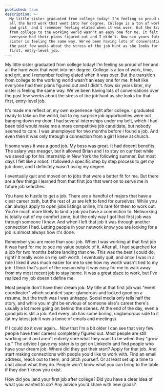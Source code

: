 ```yaml
---
published: true
description: >-
  My little sister graduated from college today! I'm feeling so proud of her and
  all the hard work that went into her degree. College is a ton of work, time,
  and grit, and I remember feeling elated when it was over. But the transition
  from college to the working world wasn't an easy one for me. It felt like
  everyone had their plans figured out and I didn't. Now six years later, my
  sister is feeling the same way. We've been having lots of conversations over
  the past few weeks about the stress of the job hunt as she looks for that
  first, entry-level job.
---
```

My little sister graduated from college today! I'm feeling so proud of her and all the hard work that went into her degree. College is a ton of work, time, and grit, and I remember feeling elated when it was over. But the transition from college to the working world wasn't an easy one for me. It felt like everyone had their plans figured out and I didn't. Now six years later, my sister is feeling the same way. We've been having lots of conversations over the past few weeks about the stress of the job hunt as she looks for that first, entry-level job.

It's made me reflect on my own experience right after college. I graduated ready to take on the world, but to my surprise job opportunities were not banging down my door. I had several internships under my belt, which I had been told would make me a more competitive job candidate, but nobody seemed to care. I was unemployed for two months before I found a job. And even then it was only through a connection from a girl I knew at church. 

It some ways it was a good job. My boss was great. It had decent benefits. The salary was meager, but it allowed Brian and I to stay on our feet while we saved up for his internship in New York the following summer. But most days I felt like a robot. I followed a specific step by step process to get my job done, and I definitely wasn't using my degree. 

I eventually quit and moved on to jobs that were a better fit for me. But there are a few things I learned from that first job that went on to serve me in future job searches. 

You have to hustle to get a job. There are a handful of majors that have a  clear career path, but the rest of us are left to fend for ourselves. While you can always apply to open jobs listings online, it's rare for them to work out. You're much more likely to land a job you have a connection to. Networking is totally out of my comfort zone, but the only way I got that first job was through someone I knew. And when I left that job it was through another connection I had. Letting people in your network know you are looking for a job is almost always how it's done. 

Remember you are more than your job. When I was working at that first job it was hard for me to see my value outside of it. After all, I had searched for a job for two months before landing that one. This was the best I could do, right? It really wore on my self-worth. I eventually quit, and once I was in a role I liked it was much easier for me to see how my worth wasn't tied to my job. I think that's part of the reason why it was easy for me to walk away from my most recent job to stay home. It was a great place to work, but I've realized my job doesn't define me. 

Most people don't have their dream job. My title at that first job was "event coordinator" which sounded super glamorous and looked good on a resume, but the truth was I was unhappy. Social media only tells half the story, and while you might be envious of someone else's career there's usually a lot more going on behind the scenes. At the end of the day, even a good job is still a job. And every job has some boring, unglamorous side to it (at my latest job it was a tonne of emails and meetings). 

If I could do it over again... 
Now that I'm a bit older I can see that very few people have their careers completely figured out. Most people are still working on it and aren't entirely sure what they want to be when they "grow up." The advice I gave my sister is to get on LinkedIn and find people who have your dream job. Where did they get their start? Apply for that job. And start making connections with people you'd like to work with. Find an email address, reach out to them, and pitch yourself. Or at least set up a time to chat about what they do. People won't know what you can bring to the table if they don't know you exist. 

How did you land your first job after college? Did you have a clear idea of what you wanted to do? Any advice you'd share with new grads?
